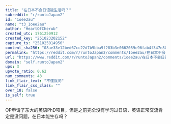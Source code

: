 ```yaml
---
title: "在日本不会日语能生活吗？"
subreddit: "r/runtoJapan2"
id: "1oee2au"
name: "t3_1oee2au"
author: "HeartOfCherub"
created_utc: 1761250912
created_key: "251023202152"
capture_ts: "251025014956"
content_sha256: "08ae33e12bed67cc22d7b9bba9f283b3e0662059c96fab4f347e804ae7966f84"
permalink: "https://reddit.com/r/runtoJapan2/comments/1oee2au/在日本不会日语能生活吗/"
url: "https://www.reddit.com/r/runtoJapan2/comments/1oee2au/在日本不会日语能生活吗/"
domain: "self.runtoJapan2"
ups: 3
upvote_ratio: 0.62
num_comments: 43
link_flair_text: "不懂就问"
link_flair_css_class: ""
over_18: false
is_self: true
---
```


OP申请了东大的英语PhD项目，但是之前完全没有学习过日语，英语正常交流肯定是没问题，在日本能生存吗？
